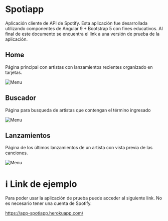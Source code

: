 # Spotiapp

Aplicación cliente de API de Spotify. Esta aplicación fue desarrollada utilizando componentes de Angular 9 + Bootstrap 5 con fines educativos.
Al final de este documento se encuentra el link a una versión de prueba de la aplicación.

## Home

Página principal con artistas con lanzamientos recientes organizado en tarjetas.

![Menu](https://firebasestorage.googleapis.com/v0/b/web-apps---practica.appspot.com/o/spotiapp1.png?alt=media&token=8f0c0bcc-eecc-4928-b6f0-4d37ce48c7eb "Menu de la aplicacion")

## Buscador

Página para busqueda de artistas que contengan el término ingresado

![Menu](https://firebasestorage.googleapis.com/v0/b/web-apps---practica.appspot.com/o/spotiapp2.png?alt=media&token=53b2e6d8-e947-4346-bfa8-51b16e7fd6d1 "Menu de la aplicacion")

## Lanzamientos

Página de los últimos lanzamientos de un artista con vista previa de las canciones.

![Menu](https://firebasestorage.googleapis.com/v0/b/web-apps---practica.appspot.com/o/spotiapp3.png?alt=media&token=fdaa35c0-0c11-456c-b478-dbacd21df13f "Menu de la aplicacion")

# :information_source: Link de ejemplo

Para poder usar la aplicación de prueba puede acceder al siguiente link. No es necesario tener una cuenta de Spotify.

https://app-spotiapp.herokuapp.com/

